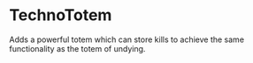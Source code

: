 # TechnoTotem

Adds a powerful totem which can store kills to achieve the same functionality as the totem of undying.
